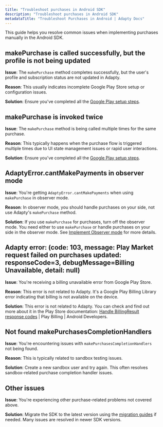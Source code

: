 ```yaml
---
title: "Troubleshoot purchases in Android SDK"
description: "Troubleshoot purchases in Android SDK"
metadataTitle: "Troubleshoot Purchases in Android | Adapty Docs"
---
```


This guide helps you resolve common issues when implementing purchases manually in the Android SDK.

## makePurchase is called successfully, but the profile is not being updated

**Issue**: The `makePurchase` method completes successfully, but the user's profile and subscription status are not updated in Adapty.

**Reason**: This usually indicates incomplete Google Play Store setup or configuration issues.

**Solution**: Ensure you've completed all the [Google Play setup steps](https://adapty.io/docs/initial-android).

## makePurchase is invoked twice

**Issue**: The `makePurchase` method is being called multiple times for the same purchase.

**Reason**: This typically happens when the purchase flow is triggered multiple times due to UI state management issues or rapid user interactions.

**Solution**: Ensure you've completed all the [Google Play setup steps](https://adapty.io/docs/initial-android).

## AdaptyError.cantMakePayments in observer mode

**Issue**: You're getting `AdaptyError.cantMakePayments` when using `makePurchase` in observer mode.

**Reason**: In observer mode, you should handle purchases on your side, not use Adapty's `makePurchase` method.

**Solution**: If you use `makePurchase` for purchases, turn off the observer mode. You need either to use `makePurchase` or handle purchases on your side in the observer mode. See [Implement Observer mode](implement-observer-mode-android) for more details.

## Adapty error: (code: 103, message: Play Market request failed on purchases updated: responseCode=3, debugMessage=Billing Unavailable, detail: null)

**Issue**: You're receiving a billing unavailable error from Google Play Store.

**Reason**: This error is not related to Adapty. It's a Google Play Billing Library error indicating that billing is not available on the device.

**Solution**: This error is not related to Adapty. You can check and find out more about it in the Play Store documentation: [Handle BillingResult response codes](https://developer.android.com/google/play/billing/errors#billing_unavailable_error_code_3) | Play Billing | Android Developers.

## Not found makePurchasesCompletionHandlers

**Issue**: You're encountering issues with `makePurchasesCompletionHandlers` not being found.

**Reason**: This is typically related to sandbox testing issues.

**Solution**: Create a new sandbox user and try again. This often resolves sandbox-related purchase completion handler issues.

## Other issues

**Issue**: You're experiencing other purchase-related problems not covered above.

**Solution**: Migrate the SDK to the latest version using the [migration guides](android-sdk-migration-guides) if needed. Many issues are resolved in newer SDK versions.

